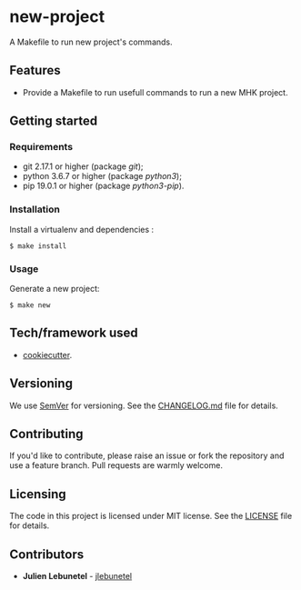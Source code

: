 # new-project
A Makefile to run new project's commands.

## Features
 * Provide a Makefile to run usefull commands to run a new MHK project.

## Getting started

### Requirements
 * git 2.17.1 or higher (package _git_);
 * python 3.6.7 or higher (package _python3_);
 * pip 19.0.1 or higher (package _python3-pip_).

### Installation
Install a virtualenv and dependencies :

```
$ make install
```

### Usage
Generate a new project:

```
$ make new
```

## Tech/framework used
 * [cookiecutter](https://github.com/audreyr/cookiecutter).

## Versioning
We use [SemVer](http://semver.org/) for versioning. See the [CHANGELOG.md](CHANGELOG.md) file for details.

## Contributing
If you'd like to contribute, please raise an issue or fork the repository and use a feature branch. Pull requests are warmly welcome.

## Licensing
The code in this project is licensed under MIT license. See the [LICENSE](LICENSE) file for details.

## Contributors
 * **Julien Lebunetel** - [jlebunetel](https://github.com/jlebunetel)

